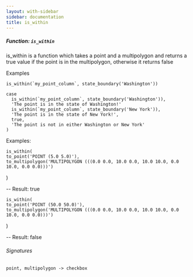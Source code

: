 ```yaml
---
layout: with-sidebar
sidebar: documentation
title: is_within
---
```


##### Function: `is_within`
is_within is a function which takes a point and a multipolygon
  and returns a true value if the point is in the multipolygon, otherwise it returns
  false

  Examples

    is_within(`my_point_column`, state_boundary('Washington'))

    case
      is_within(`my_point_column`, state_boundary('Washington')),
      'The point is in the state of Washington!'
      is_within(`my_point_column`, state_boundary('New York')),
      'The point is in the state of New York!',
      true,
      'The point is not in either Washington or New York'
    )

Examples:

    is_within(
    to_point('POINT (5.0 5.0)'),
    to_multipolygon('MULTIPOLYGON (((0.0 0.0, 10.0 0.0, 10.0 10.0, 0.0 10.0, 0.0 0.0)))')
  )

  -- Result: true

    is_within(
    to_point('POINT (50.0 50.0)'),
    to_multipolygon('MULTIPOLYGON (((0.0 0.0, 10.0 0.0, 10.0 10.0, 0.0 10.0, 0.0 0.0)))')
  )

  -- Result: false

###### Signatures
    point, multipolygon -> checkbox

